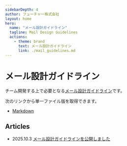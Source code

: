```yaml
---
sidebarDepth: 4
author: フューチャー株式会社
layout: home
hero:
  name: "メール設計ガイドライン"
  tagline: Mail Design Guidelines
  actions:
    - theme: brand
      text: メール設計ガイドライン
      link: ./mail_guidelines.md
---
```


# メール設計ガイドライン

チーム開発する上で必要となる[メール設計ガイドライン](mail_guidelines.md)です。

次のリンクから単一ファイル版を取得できます。

- [Markdown](https://github.com/future-architect/arch-guidelines/blob/main/documents/forMail/mail_guidelines.md)

## Articles

- 2025.10.3 [メール設計ガイドラインを公開しました](https://future-architect.github.io/articles/20251003a/)
